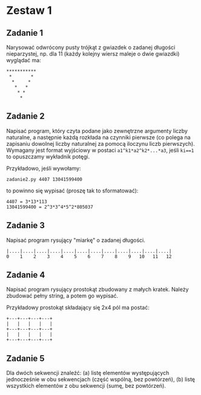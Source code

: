 # Zestaw 1

## Zadanie 1

Narysować odwrócony pusty trójkąt z gwiazdek o zadanej długości nieparzystej, np. dla 11 (każdy
kolejny wiersz maleje o dwie gwiazdki) wyglądać ma:

```text
***********
 *       *
  *     *
   *   *
    * *
     *
```


## Zadanie 2

Napisać program, który czyta podane jako zewnętrzne argumenty liczby naturalne, a następnie każdą rozkłada na czynniki pierwsze (co polega na zapisaniu dowolnej liczby naturalnej za pomocą iloczynu liczb pierwszych). Wymagany jest format wyjściowy w postaci `a1^k1*a2^k2*...*a3`, jeśli `ki==1` to opuszczamy wykładnik potęgi.

Przykładowo, jeśli wywołamy:

```console
zadanie2.py 4407 13041599400
```

to powinno się wypisać (proszę tak to sformatować):

```text
4407 = 3*13*113
13041599400 = 2^3*3^4*5^2*805037
```

## Zadanie 3

Napisać program rysujący "miarkę" o zadanej długości.

```text
|....|....|....|....|....|....|....|....|....|....|....|....|
0    1    2    3    4    5    6    7    8    9   10   11   12
```

## Zadanie 4

Napisać program rysujący prostokąt zbudowany z małych kratek. Należy zbudować pełny string,
a potem go wypisać.

Przykładowy prostokąt składający się 2x4 pól ma postać:

```text
+---+---+---+---+
|   |   |   |   |
+---+---+---+---+
|   |   |   |   |
+---+---+---+---+
```

## Zadanie 5

Dla dwóch sekwencji znaleźć: (a) listę elementów występujących jednocześnie w obu sekwencjach
(część wspólną, bez powtórzeń), (b) listę wszystkich elementów z obu sekwencji (sumę, bez
powtórzeń).

